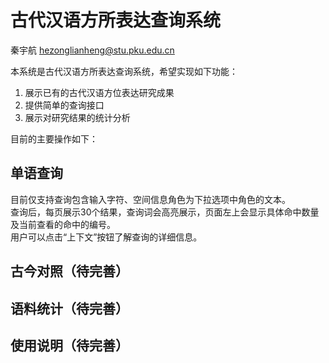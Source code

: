 # 古代汉语方所表达查询系统

秦宇航 hezonglianheng@stu.pku.edu.cn

本系统是古代汉语方所表达查询系统，希望实现如下功能：
1. 展示已有的古代汉语方位表达研究成果
2. 提供简单的查询接口
3. 展示对研究结果的统计分析

目前的主要操作如下：

## 单语查询

目前仅支持查询包含输入字符、空间信息角色为下拉选项中角色的文本。  
查询后，每页展示30个结果，查询词会高亮展示，页面左上会显示具体命中数量及当前查看的命中的编号。  
用户可以点击“上下文”按钮了解查询的详细信息。

## 古今对照（待完善）

## 语料统计（待完善）

## 使用说明（待完善）